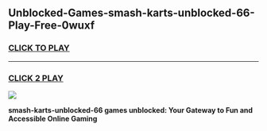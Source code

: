 
## Unblocked-Games-smash-karts-unblocked-66-Play-Free-0wuxf
<h3>
<a href="https://premium76.site?title=smash-karts-unblocked-66&ref=19M">CLICK TO PLAY</a></h3>
<hr>

<h3>
<a href="https://premium76.site?title=smash-karts-unblocked-66&ref=19M">CLICK 2 PLAY</a>
  
</h3>

<a href="https://premium76.site?title=smash-karts-unblocked-66&ref=19M"><img src="https://clearcache.store/games.png"></a>


**smash-karts-unblocked-66 games unblocked: Your Gateway to Fun and Accessible Online Gaming**
